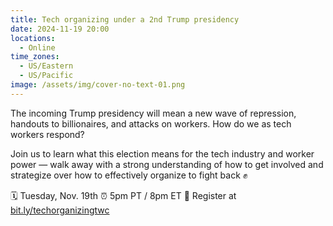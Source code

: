 ```yaml
---
title: Tech organizing under a 2nd Trump presidency
date: 2024-11-19 20:00
locations:
  - Online
time_zones:
  - US/Eastern
  - US/Pacific
image: /assets/img/cover-no-text-01.png
---
```

The incoming Trump presidency will mean a new wave of repression, handouts to billionaires, and attacks on workers. How do we as tech workers respond?

Join us to learn what this election means for the tech industry and worker power — walk away with a strong understanding of how to get involved and strategize over how to effectively organize to fight back ✊

🗓️ Tuesday, Nov. 19th
⏰ 5pm PT / 8pm ET
🔗 Register at [bit.ly/techorganizingtwc](bit.ly/techorganizingtwc)

